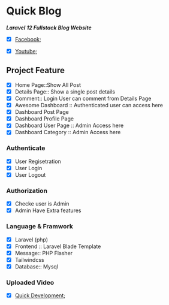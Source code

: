 # Quick Blog
***Laravel 12 Fullstack Blog Website***

- [x] [Facebook]('https://www.facebook.com/quickdevelopment0');
- [x] [Youtube]('https://www.youtube.com/@quickdevelopments');


## Project Feature
- [x] Home Page::Show All Post
- [x] Details Page:: Show a single post details
- [x] Comment:: Login User can comment from Details Page
 - [x] Awesome Dashboard :: Authenticated user can access here
 - [x] Dashboard Post Page
 - [x] Dashboard Profile Page
 - [x] Dashboard User Page :: Admin Access here
 - [x] Dashboard Category :: Admin Access here

 ### Authenticate
  - [x] User Regisetration
  - [x] User Login
  - [x] User Logout

### Authorization 
- [x] Checke user is Admin
- [x] Admin Have Extra features

### Language & Framwork
- [x] Laravel (php)
- [x] Frontend :: Laravel Blade Template
- [x] Message:: PHP Flasher
- [x] Tailwindcss
- [x] Database:: Mysql

### Uploaded Video
- [x] [Quick Development](https://www.youtube.com/@quickdevelopments);
